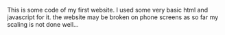 This is some code of my first website.
I used some very basic html and javascript for it.
the website may be broken on phone screens as so far my scaling is not done well...

